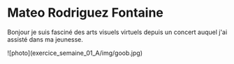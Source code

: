 <h1>Mateo Rodriguez Fontaine</h1>
<p>Bonjour je suis fasciné des arts visuels virtuels depuis un concert auquel j'ai assisté dans ma jeunesse. </p>
![photo](exercice_semaine_01_A/img/goob.jpg)

